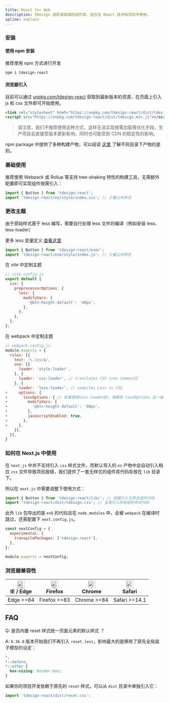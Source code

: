 ```yaml
---
title: React for Web
description: TDesign 适配桌面端的组件库，适合在 React 技术栈项目中使用。
spline: explain
---
```


### 安装

#### 使用 npm 安装

推荐使用 npm 方式进行开发

```bash
npm i tdesign-react
```

#### 浏览器引入

目前可以通过 [unpkg.com/tdesign-react](https://unpkg.com/tdesign-react) 获取到最新版本的资源，在页面上引入 js 和 css 文件即可开始使用。

```html
<link rel="stylesheet" href="https://unpkg.com/tdesign-react/dist/tdesign.min.css" />
<script src="https://unpkg.com/tdesign-react/dist/tdesign.min.js"></script>
```
> 请注意，我们不推荐使用这种方式，这样无法实现按需加载等优化手段，生产项目会直接受版本更新影响，同时也可能受到 CDN 的稳定性的影响。

npm package 中提供了多种构建产物，可以阅读 [这里](https://github.com/Tencent/tdesign/blob/main/docs/develop-install.md) 了解不同目录下产物的差别。

### 基础使用

推荐使用 Webpack 或 Rollup 等支持 tree-shaking 特性的构建工具，无需额外配置即可实现组件按需引入：

```javascript
import { Button } from 'tdesign-react';
import 'tdesign-react/es/style/index.css'; // 少量公共样式
```

### 更改主题

由于原始样式基于 less 编写，需要自行处理 less 文件的编译（例如安装 less、less-loader）

更多 less 变量定义 [查看这里](https://github.com/Tencent/tdesign-common/blob/main/style/web/_variables.less)

```javascript
import { Button } from 'tdesign-react/esm/';
import 'tdesign-react/esm/style/index.js'; // 少量公共样式
```

在 vite 中定制主题

```javascript
// vite.config.js
export default {
  css: {
    preprocessorOptions: {
      less: {
        modifyVars: {
          '@btn-height-default': '40px',
        },
      },
    },
  },
};
```

在 webpack 中定制主题

```javascript
// webpack.config.js
module.exports = {
  rules: [{
    test: /\.less$/,
    use: [{
      loader: 'style-loader',
    }, {
      loader: 'css-loader', // translates CSS into CommonJS
    }, {
      loader: 'less-loader', // compiles Less to CSS
+     options: {
+       lessOptions: { // 如果使用less-loader@5，请移除 lessOptions 这一级直接配置选项。
+         modifyVars: {
+           '@btn-height-default': '40px',
+         },
+         javascriptEnabled: true,
+       },
+     },
    }],
  }],
}
```

### 如何在 Next.js 中使用

在 `next.js` 中并不支持引入 `css` 样式文件，而默认导入的 `es` 产物中会自动引入相应 `css` 文件导致项目报错，我们提供了一套无样式的组件库代码存放在 `lib` 目录下。

所以在 `next.js` 中需要调整下使用方式：

```js
import { Button } from 'tdesign-react/lib/'; // 按需引入无样式组件代码
import 'tdesign-react/dist/tdesign.css'; // 全局引入所有组件样式代码
```

此外 `lib` 包导出的是 `es6` 的代码且在 `node_modules` 中，会被 `webpack` 在编译时跳过，还需配置下 `next.config.js`。

```js
const nextConfig = {
  experimental: {
    transpilePackages: ['tdesign-react'],
  },
};

module.exports = nextConfig;
```

### 浏览器兼容性

| [<img src="https://tdesign.gtimg.com/docs/edge_48x48.png" alt="IE / Edge" width="24px" height="24px" />](http://godban.github.io/browsers-support-badges/)<br/> IE / Edge | [<img src="https://tdesign.gtimg.com/docs/firefox_48x48.png" alt="Firefox" width="24px" height="24px" />](http://godban.github.io/browsers-support-badges/)<br/>Firefox | [<img src="https://tdesign.gtimg.com/docs/chrome_48x48.png" alt="Chrome" width="24px" height="24px" />](http://godban.github.io/browsers-support-badges/)<br/>Chrome | [<img src="https://tdesign.gtimg.com/docs/safari_48x48.png" alt="Safari" width="24px" height="24px" />](http://godban.github.io/browsers-support-badges/)<br/>Safari |
| ------------------------------------------------------------------------------------------------------------------------------------------------------------------------- | ----------------------------------------------------------------------------------------------------------------------------------------------------------------------- | -------------------------------------------------------------------------------------------------------------------------------------------------------------------- | -------------------------------------------------------------------------------------------------------------------------------------------------------------------- |
| Edge >=84                                                                                                                                                                 | Firefox >=83                                                                                                                                                            | Chrome >=84                                                                                                                                                          | Safari >=14.1                                                                                                                                                        |

## FAQ

Q: 是否内置 reset 样式统一页面元素的默认样式 ？

A: `0.36.0` 版本开始我们不再引入 `reset.less`，影响最大的是移除了原先全局盒子模型的设定：

```css
*,
*::before,
*::after {
  box-sizing: border-box;
}
```

如果你的项目开发依赖于原先的 `reset` 样式，可以从 `dist` 目录中单独引入它：

```js
import 'tdesign-react/dist/reset.css';
```
